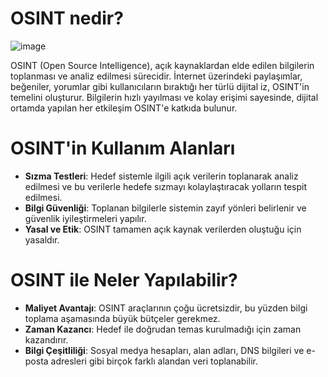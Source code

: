 # OSINT nedir?
![image](https://github.com/user-attachments/assets/d0ed8bc9-3db8-4d3d-8841-376f321ee678)


OSINT (Open Source Intelligence), açık kaynaklardan elde edilen bilgilerin toplanması ve analiz edilmesi sürecidir. İnternet üzerindeki paylaşımlar, beğeniler, yorumlar gibi 
kullanıcıların bıraktığı her türlü dijital iz, OSINT'in temelini oluşturur. Bilgilerin hızlı yayılması ve kolay erişimi sayesinde, dijital ortamda yapılan her etkileşim OSINT'e katkıda bulunur.



# OSINT'in Kullanım Alanları

- **Sızma Testleri**: Hedef sistemle ilgili açık verilerin toplanarak analiz edilmesi ve bu verilerle hedefe sızmayı kolaylaştıracak yolların tespit edilmesi.
- **Bilgi Güvenliği**: Toplanan bilgilerle sistemin zayıf yönleri belirlenir ve güvenlik iyileştirmeleri yapılır.
- **Yasal ve Etik**: OSINT tamamen açık kaynak verilerden oluştuğu için yasaldır.

# OSINT ile Neler Yapılabilir?

- **Maliyet Avantajı**: OSINT araçlarının çoğu ücretsizdir, bu yüzden bilgi toplama aşamasında büyük bütçeler gerekmez.
- **Zaman Kazancı**: Hedef ile doğrudan temas kurulmadığı için zaman kazandırır.
- **Bilgi Çeşitliliği**: Sosyal medya hesapları, alan adları, DNS bilgileri ve e-posta adresleri gibi birçok farklı alandan veri toplanabilir.


